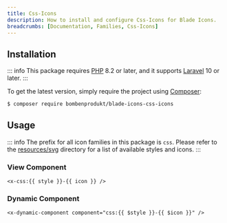```yaml
---
title: Css-Icons
description: How to install and configure Css-Icons for Blade Icons.
breadcrumbs: [Documentation, Families, Css-Icons]
---
```


## Installation

::: info
This package requires [PHP](https://www.php.net/) 8.2 or later, and it supports [Laravel](https://laravel.com/) 10 or later.
:::

To get the latest version, simply require the project using [Composer](https://getcomposer.org/):

```bash
$ composer require bombenprodukt/blade-icons-css-icons
```

## Usage

::: info
The prefix for all icon families in this package is `css`. Please refer to the [resources/svg](https://github.com/BombenProdukt/blade-icons-css-icons/tree/main/resources/svg) directory for a list of available styles and icons.
:::

### View Component

```blade
<x-css:{{ style }}-{{ icon }} />
```

### Dynamic Component

```blade
<x-dynamic-component component="css:{{ $style }}-{{ $icon }}" />
```
